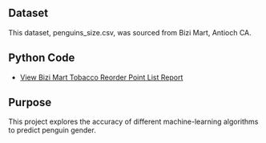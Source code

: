 ## Dataset

This dataset, penguins_size.csv, was sourced from Bizi Mart, Antioch CA.



## Python Code

- [View Bizi Mart Tobacco Reorder Point List Report](https://kvellian.github.io/bizi_reorder_tobacco/assets/path/bizi_tobacco_reorder_v1.html)

## Purpose

This project explores the accuracy of different machine-learning algorithms to predict penguin gender.
